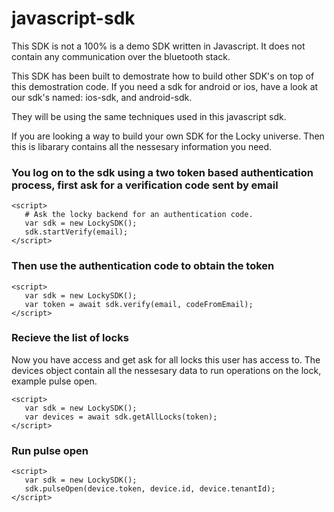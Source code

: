 # javascript-sdk

This SDK is not a 100% is a demo SDK written in Javascript. It does not contain any communication over the bluetooth stack.

This SDK has been built to demostrate how to build other SDK's on top of this demostration code. If you need a sdk for android or ios, have a look at our sdk's named: ios-sdk, and android-sdk.

They will be using the same techniques used in this javascript sdk.

If you are looking a way to build your own SDK for the Locky universe. Then this is libarary contains all the nessesary information you need.

### You log on to the sdk using a two token based authentication process, first ask for a verification code sent by email

```
<script>
   # Ask the locky backend for an authentication code.
   var sdk = new LockySDK();
   sdk.startVerify(email);
</script>
```
### Then use the authentication code to obtain the token
```
<script>
   var sdk = new LockySDK();
   var token = await sdk.verify(email, codeFromEmail);
</script>
```

### Recieve the list of locks
Now you have access and get ask for all locks this user has access to.
The devices object contain all the nessesary data to run operations on the lock, example pulse open.
```
<script>
   var sdk = new LockySDK();
   var devices = await sdk.getAllLocks(token);
</script>
```

### Run pulse open
```
<script>
   var sdk = new LockySDK();
   sdk.pulseOpen(device.token, device.id, device.tenantId);
</script>
```
